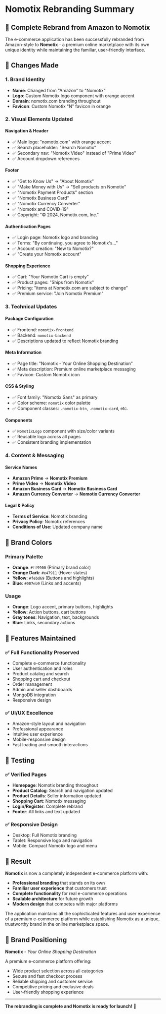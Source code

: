# Nomotix Rebranding Summary

## 🎯 **Complete Rebrand from Amazon to Nomotix**

The e-commerce application has been successfully rebranded from Amazon-style to **Nomotix** - a premium online marketplace with its own unique identity while maintaining the familiar, user-friendly interface.

## 🔄 **Changes Made**

### **1. Brand Identity**
- **Name**: Changed from "Amazon" to "Nomotix"
- **Logo**: Custom Nomotix logo component with orange accent
- **Domain**: nomotix.com branding throughout
- **Favicon**: Custom Nomotix "N" favicon in orange

### **2. Visual Elements Updated**

#### **Navigation & Header**
- ✅ Main logo: "nomotix.com" with orange accent
- ✅ Search placeholder: "Search Nomotix"
- ✅ Secondary nav: "Nomotix Video" instead of "Prime Video"
- ✅ Account dropdown references

#### **Footer**
- ✅ "Get to Know Us" → "About Nomotix"
- ✅ "Make Money with Us" → "Sell products on Nomotix"
- ✅ "Nomotix Payment Products" section
- ✅ "Nomotix Business Card"
- ✅ "Nomotix Currency Converter"
- ✅ "Nomotix and COVID-19"
- ✅ Copyright: "© 2024, Nomotix.com, Inc."

#### **Authentication Pages**
- ✅ Login page: Nomotix logo and branding
- ✅ Terms: "By continuing, you agree to Nomotix's..."
- ✅ Account creation: "New to Nomotix?"
- ✅ "Create your Nomotix account"

#### **Shopping Experience**
- ✅ Cart: "Your Nomotix Cart is empty"
- ✅ Product pages: "Ships from Nomotix"
- ✅ Pricing: "items at Nomotix.com are subject to change"
- ✅ Premium service: "Join Nomotix Premium"

### **3. Technical Updates**

#### **Package Configuration**
- ✅ Frontend: `nomotix-frontend`
- ✅ Backend: `nomotix-backend`
- ✅ Descriptions updated to reflect Nomotix branding

#### **Meta Information**
- ✅ Page title: "Nomotix - Your Online Shopping Destination"
- ✅ Meta description: Premium online marketplace messaging
- ✅ Favicon: Custom Nomotix icon

#### **CSS & Styling**
- ✅ Font family: "Nomotix Sans" as primary
- ✅ Color scheme: `nomotix` color palette
- ✅ Component classes: `.nomotix-btn`, `.nomotix-card`, etc.

#### **Components**
- ✅ `NomotixLogo` component with size/color variants
- ✅ Reusable logo across all pages
- ✅ Consistent branding implementation

### **4. Content & Messaging**

#### **Service Names**
- **Amazon Prime** → **Nomotix Premium**
- **Prime Video** → **Nomotix Video**
- **Amazon Business Card** → **Nomotix Business Card**
- **Amazon Currency Converter** → **Nomotix Currency Converter**

#### **Legal & Policy**
- **Terms of Service**: Nomotix branding
- **Privacy Policy**: Nomotix references
- **Conditions of Use**: Updated company name

## 🎨 **Brand Colors**

### **Primary Palette**
- **Orange**: `#ff9900` (Primary brand color)
- **Orange Dark**: `#e47911` (Hover states)
- **Yellow**: `#febd69` (Buttons and highlights)
- **Blue**: `#007eb9` (Links and accents)

### **Usage**
- **Orange**: Logo accent, primary buttons, highlights
- **Yellow**: Action buttons, cart buttons
- **Gray tones**: Navigation, text, backgrounds
- **Blue**: Links, secondary actions

## 🚀 **Features Maintained**

### **✅ Full Functionality Preserved**
- Complete e-commerce functionality
- User authentication and roles
- Product catalog and search
- Shopping cart and checkout
- Order management
- Admin and seller dashboards
- MongoDB integration
- Responsive design

### **✅ UI/UX Excellence**
- Amazon-style layout and navigation
- Professional appearance
- Intuitive user experience
- Mobile-responsive design
- Fast loading and smooth interactions

## 📱 **Testing**

### **✅ Verified Pages**
- **Homepage**: Nomotix branding throughout
- **Product Catalog**: Search and navigation updated
- **Product Details**: Seller information updated
- **Shopping Cart**: Nomotix messaging
- **Login/Register**: Complete rebrand
- **Footer**: All links and text updated

### **✅ Responsive Design**
- Desktop: Full Nomotix branding
- Tablet: Responsive logo and navigation
- Mobile: Compact Nomotix logo and menu

## 🎯 **Result**

**Nomotix** is now a completely independent e-commerce platform with:

- **Professional branding** that stands on its own
- **Familiar user experience** that customers trust
- **Complete functionality** for real e-commerce operations
- **Scalable architecture** for future growth
- **Modern design** that competes with major platforms

The application maintains all the sophisticated features and user experience of a premium e-commerce platform while establishing Nomotix as a unique, trustworthy brand in the online marketplace space.

## 🌟 **Brand Positioning**

**Nomotix** - *Your Online Shopping Destination*

A premium e-commerce platform offering:
- Wide product selection across all categories
- Secure and fast checkout process
- Reliable shipping and customer service
- Competitive pricing and exclusive deals
- User-friendly shopping experience

---

**The rebranding is complete and Nomotix is ready for launch! 🎉**
